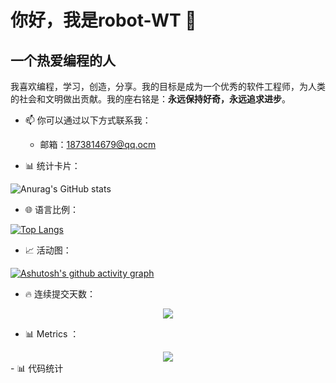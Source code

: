 <!--
**robot-WT/robot-WT** is a ✨ _special_ ✨ repository because its `README.md` (this file) appears on your GitHub profile.

Here are some ideas to get you started:

- 🔭 I’m currently working on ...
- 🌱 I’m currently learning ...
- 👯 I’m looking to collaborate on ...
- 🤔 I’m looking for help with ...
- 💬 Ask me about ...
- 📫 How to reach me: ...
- 😄 Pronouns: ...
- ⚡ Fun fact: ...
-->
# 你好，我是robot-WT 👋
## 一个热爱编程的人

我喜欢编程，学习，创造，分享。我的目标是成为一个优秀的软件工程师，为人类的社会和文明做出贡献。我的座右铭是：**永远保持好奇，永远追求进步**。

- 📫 你可以通过以下方式联系我：
  - 邮箱：1873814679@qq.ocm

- 📊 统计卡片：

![Anurag's GitHub stats](https://github-readme-stats.vercel.app/api?username=robot-WT&show_icons=true&theme=radical)

- 🌐 语言比例：

[![Top Langs](https://github-readme-stats.vercel.app/api/top-langs/?username=robot-WT&layout=compact)](https://github.com/anuraghazra/github-readme-stats)


- 📈 活动图：

[![Ashutosh's github activity graph](https://github-readme-activity-graph.vercel.app/graph?username=robot-WT&theme=github)](https://github.com/ashutosh00710/github-readme-activity-graph)

- 🔥 连续提交天数：

<div align="center"> <img src="https://github-readme-streak-stats.herokuapp.com/?user=robot-WT" /> </div>

- 📊 Metrics ：

<div align="center"> <img src="https://metrics.lecoq.io/robot-WT?template=classic&config.timezone=Asia%2FShanghai"> </div>
- 📊 代码统计
<!--START_SECTION:waka-->
<!--END_SECTION:waka-->
